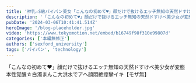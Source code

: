 ```yaml
---
title: '神乳☆S級パイパン美女「こんなの初めて♥」顔だけで抜けるエッチ無知の天然ドすけべ美少女が変態本性覚醒☆ 02'
description: '「こんなの初めて♥」顔だけで抜けるエッチ無知の天然ドすけべ美少女が変態本性覚醒☆白濁まんこ大洪水でアへ顔悶絶痙攣イキ【モザ無】'
pubDate: '2024-03-06T10:41:41.514Z'
heroImage: '/blog-placeholder.jpg'
video: 'https://www.tokyomotion.net/embed/b16749f98f310e99807d'
categories: ['本編無修正']
authors: ['sexford_university']
tags: ['パイパン', 'technology']
---
```


「こんなの初めて♥」顔だけで抜けるエッチ無知の天然ドすけべ美少女が変態本性覚醒☆白濁まんこ大洪水でアへ顔悶絶痙攣イキ【モザ無】
